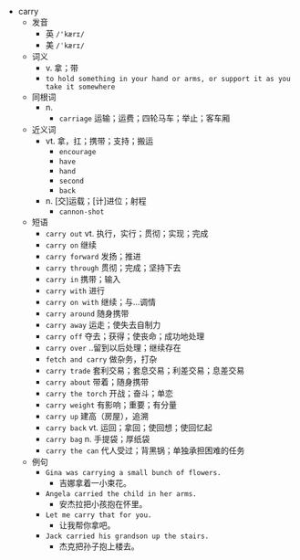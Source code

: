 - carry
  - 发音
    - 英 `/'kærɪ/`
    - 美 `/ˈkærɪ/`
  - 词义
    - v. 拿；带
    - `to hold something in your hand or arms, or support it as you take it somewhere`
  - 同根词
    - n.
      - `carriage` 运输；运费；四轮马车；举止；客车厢
  - 近义词
    - vt. 拿，扛；携带；支持；搬运
      - `encourage`
      - `have`
      - `hand`
      - `second`
      - `back`
    - n. [交]运载；[计]进位；射程
      - `cannon-shot`
  - 短语
    - `carry out` vt. 执行，实行；贯彻；实现；完成 
    - `carry on` 继续 
    - `carry forward` 发扬；推进 
    - `carry through` 贯彻；完成；坚持下去 
    - `carry in` 携带；输入 
    - `carry with` 进行 
    - `carry on with` 继续；与…调情 
    - `carry around` 随身携带 
    - `carry away` 运走；使失去自制力 
    - `carry off` 夺去；获得；使丧命；成功地处理 
    - `carry over` ..留到以后处理；继续存在 
    - `fetch and carry` 做杂务，打杂 
    - `carry trade` 套利交易；套息交易；利差交易；息差交易 
    - `carry about` 带着；随身携带 
    - `carry the torch` 开战；奋斗；单恋 
    - `carry weight` 有影响；重要；有分量 
    - `carry up` 建高（房屋），追溯 
    - `carry back` vt. 运回；拿回；使回想；使回忆起 
    - `carry bag` n. 手提袋；厚纸袋 
    - `carry the can` 代人受过；背黑锅；单独承担困难的任务 
  - 例句
    - `Gina was carrying a small bunch of flowers.`
      - 吉娜拿着一小束花。
    - `Angela carried the child in her arms.`
      - 安杰拉把小孩抱在怀里。
    - `Let me carry that for you.`
      - 让我帮你拿吧。
    - `Jack carried his grandson up the stairs.`
      - 杰克把孙子抱上楼去。

